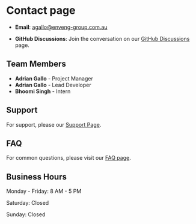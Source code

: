 # Contact page

- **Email**: [agallo@enveng-group.com.au](mailto:agallo@enveng-group.com.au)

- **GitHub Discussions**: Join the conversation on our [GitHub Discussions](https://github.com/enssol/web-app/discussions) page.

## Team Members

- **Adrian Gallo** - Project Manager
- **Adrian Gallo** - Lead Developer
- **Bhoomi Singh** - Intern

## Support

For support, please our [Support Page](../SUPPORT.md).

## FAQ

For common questions, please visit our [FAQ page](FAQ.md).

## Business Hours

Monday - Friday: 8 AM - 5 PM

Saturday: Closed

Sunday: Closed
